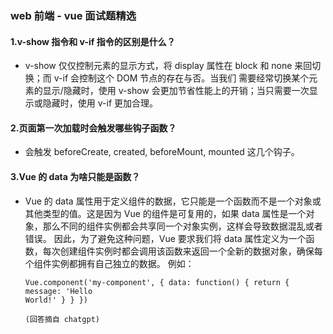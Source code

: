 ### web 前端 - vue 面试题精选

#### 1.v-show 指令和 v-if 指令的区别是什么？

- v-show 仅仅控制元素的显示方式，将 display 属性在 block 和 none 来回切换；而 v-if 会控制这个 DOM 节点的存在与否。当我们
  需要经常切换某个元素的显示/隐藏时，使用 v-show 会更加节省性能上的开销；当只需要一次显示或隐藏时，使用 v-if 更加合理。

#### 2.页面第一次加载时会触发哪些钩子函数？

- 会触发 beforeCreate, created, beforeMount, mounted 这几个钩子。

#### 3.Vue 的 data 为啥只能是函数？

- Vue 的 data 属性用于定义组件的数据，它只能是一个函数而不是一个对象或其他类型的值。这是因为 Vue 的组件是可复用的，如果 data 属性是一个对象，那么不同的组件实例都会共享同一个对象实例，这样会导致数据混乱或者错误。
  因此，为了避免这种问题，Vue 要求我们将 data 属性定义为一个函数，每次创建组件实例时都会调用该函数来返回一个全新的数据对象，确保每个组件实例都拥有自己独立的数据。
  例如：

  ```vue
  Vue.component('my-component', { data: function() { return { message: 'Hello
  World!' } } })
  ```

  `(回答摘自 chatgpt) `
